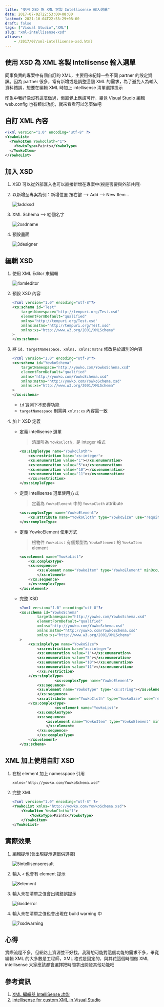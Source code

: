 ```yaml
---
title: "使用 XSD 為 XML 客製 Intellisense 輸入選單"
date: 2017-07-02T22:53:00+08:00
lastmod: 2021-10-04T22:53:29+08:00
draft: false
tags: ["Visual Studio","XML"]
slug: "xml-intellisense-xsd"
aliases:
    - /2017/07/xml-intellisense-xsd.html
---
```

## 使用 XSD 為 XML 客製 Intellisense 輸入選單

同事負責的專案中有個自訂的 XML，主要用來紀錄一些不同 partner 的設定資訊。因為 partner 很多，常有新增或是調整這個 XML 的需求，為了避免人為輸入資料錯誤，想要在編輯 XML 時加上 intellisense 清單選擇提示

印象中我好像沒有這麼做過，但直覺上應該可行，畢竟 Visual Studio 編輯 web.config 也有類似功能，就來看看可以怎麼做吧

## 自訂 XML 內容

```xml
<?xml version="1.0" encoding="utf-8" ?>
<YowkoList>
  <YowkoItem YowkoCloth="1">
    <YowkoType>Paints</YowkoType>
  </YowkoItem>
</YowkoList>
```

## 加入 XSD

1. XSD 可以從外部匯入也可以直接新增在專案中(視是否要與外部共用)
2. 以新增至專案為例：新增位置 按右鍵 --> Add --> New Item...

    ![1addxsd](https://user-images.githubusercontent.com/3851540/27770803-f6d519be-5f77-11e7-8cc6-c5ce5668d175.png)

3. XML Schema --> 給個名字

    ![2xsdname](https://user-images.githubusercontent.com/3851540/27770804-f6f6319e-5f77-11e7-84e0-52943cc0eec6.png)

4. 預設畫面

    ![3designer](https://user-images.githubusercontent.com/3851540/27770805-f6fc6f32-5f77-11e7-968e-c7de76d5cde4.png)

## 編輯 XSD

1. 使用 XML Editor 來編輯

    ![4xmleditor](https://user-images.githubusercontent.com/3851540/27770806-f71d2650-5f77-11e7-9c01-e93cd488302b.png)

2. 預設 XSD 內容

    ```xml
    <?xml version="1.0" encoding="utf-8"?>
    <xs:schema id="Test"
        targetNamespace="http://tempuri.org/Test.xsd"
        elementFormDefault="qualified"
        xmlns="http://tempuri.org/Test.xsd"
        xmlns:mstns="http://tempuri.org/Test.xsd"
        xmlns:xs="http://www.w3.org/2001/XMLSchema"
    >
    </xs:schema>
    ```

3. 將 `id`、`targetNamespace`、`xmlns`、`xmlns:mstns` 修改易於識別的內容

    ```xml
    <?xml version="1.0" encoding="utf-8"?>
    <xs:schema id="YowkoSchema"
        targetNamespace="http://yowko.com/YowkoSchema.xsd"
        elementFormDefault="qualified"
        xmlns="http://yowko.com/YowkoSchema.xsd"
        xmlns:mstns="http://yowko.com/YowkoSchema.xsd"
        xmlns:xs="http://www.w3.org/2001/XMLSchema"
    >
    </xs:schema>
    ```

    * `id` 實測下不影響功能
    * `targetNamespace` 則需與 `xmlns:xs` 內容需一致

4. 加上 XSD 定義
    * 定義 intellisense 選單

        > 清單叫為 `YowkoCloth`，是 integer 格式

        ```xml
        <xs:simpleType name="YowkoCloth">
            <xs:restriction base="xs:integer">
            <xs:enumeration value="1"></xs:enumeration>
            <xs:enumeration value="5"></xs:enumeration>
            <xs:enumeration value="10"></xs:enumeration>
            <xs:enumeration value="11"></xs:enumeration>
            </xs:restriction>
        </xs:simpleType>
        ```

    * 定義 intellisense 選單使用方式

        > 定義為 `YowkoElement` 中的 `YowkoCloth` attribute

        ```xml
        <xs:complexType name="YowkoElement">
            <xs:attribute name="YowkoCloth" type="YowkoSize" use="required"></xs:attribute>
        </xs:complexType>
        ```

    * 定義 YowkoElement 使用方式

        > 根物件 `YowkoList` 有個類型為 `YowkoElement` 的 `YowkoItem` element

        ```xml
        <xs:element name="YowkoList">
            <xs:complexType>
            <xs:sequence>
                <xs:element name="YowkoItem" type="YowkoElement" minOccurs="0" maxOccurs="unbounded">
                </xs:element>
            </xs:sequence>
            </xs:complexType>
        </xs:element>
        ```

    * 完整 XSD

        ```xml
        <?xml version="1.0" encoding="utf-8"?>
        <xs:schema id="YowkoSchema"
                targetNamespace="http://yowko.com/YowkoSchema.xsd"
                elementFormDefault="qualified"
                xmlns="http://yowko.com/YowkoSchema.xsd"
                xmlns:mstns="http://yowko.com/YowkoSchema.xsd"
                xmlns:xs="http://www.w3.org/2001/XMLSchema"
        >
            <xs:simpleType name="YowkoSize">
                <xs:restriction base="xs:integer">
                <xs:enumeration value="1"></xs:enumeration>
                <xs:enumeration value="5"></xs:enumeration>
                <xs:enumeration value="10"></xs:enumeration>
                <xs:enumeration value="11"></xs:enumeration>
                </xs:restriction>
            </xs:simpleType>
                        <xs:complexType name="YowkoElement">
                <xs:sequence>
                <xs:element name="YowkoType" type="xs:string"></xs:element>
                </xs:sequence>
                <xs:attribute name="YowkoCloth" type="YowkoSize" use="required"></xs:attribute>
            </xs:complexType>
                        <xs:element name="YowkoList">
                <xs:complexType>
                <xs:sequence>
                    <xs:element name="YowkoItem" type="YowkoElement" minOccurs="0" maxOccurs="unbounded">
                    </xs:element>
                </xs:sequence>
                </xs:complexType>
            </xs:element>
        </xs:schema>
        ```

## XML 加上使用自訂 XSD

1. 在根 element 加上 namesspace 引用

    ```xml
    xmlns="http://yowko.com/YowkoSchema.xsd"
    ```

2. 完整 XML

    ```xml
    <?xml version="1.0" encoding="utf-8" ?>
    <YowkoList xmlns="http://yowko.com/YowkoSchema.xsd">
        <YowkoItem YowkoCloth="1">
            <YowkoType>Paints</YowkoType>
        </YowkoItem>
    </YowkoList>
    ```

## 實際效果

1. 編輯提示(會出現提示選單供選擇)

    ![5intellisenseresult](https://user-images.githubusercontent.com/3851540/27770809-f71df9a4-5f77-11e7-8fa4-505e56d0758b.png)

2. 輸入 `<` 也會有 element 提示

    ![8element](https://user-images.githubusercontent.com/3851540/27770807-f71d829e-5f77-11e7-983b-eff1b535e1a7.png)

3. 輸入未在清單之值會出現錯誤提示

    ![6xsderror](https://user-images.githubusercontent.com/3851540/27770808-f71dccc2-5f77-11e7-98f6-dd37a444e9f8.png)

4. 輸入未在清單之值也會出現在 build warning 中

    ![7xsdwarning](https://user-images.githubusercontent.com/3851540/27770810-f71eafde-5f77-11e7-81cf-996084a4e815.png)

## 心得

實際流程不多，但網路上資源並不好找，我猜想可能對這個功能的需求不多，畢竟編輯 XML 的大多數是工程師，XML 格式是固定的，與其花這個時間做 XML intellisense 大家應該都會選擇把時間拿出開發其他功能吧

## 參考資訊

1. [XML 編輯器 IntelliSense 功能](https://msdn.microsoft.com/zh-tw/library/ms255811.aspx)
2. [Intellisense for custom XML in Visual Studio](http://blogs.lessthandot.com/index.php/desktopdev/mstech/vs2012/intellisense-for-custom-xml-in/)
